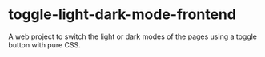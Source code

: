# toggle-light-dark-mode-frontend
A web project to switch the light or dark modes of the pages using a toggle button with pure CSS.
